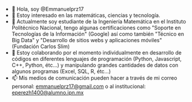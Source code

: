 - 👋 Hola, soy @Emmanuelprz17
- 👀 Estoy interesado en las matemáticas, ciencias y tecnología.
- 🌱 Actualmente soy estudiante de la Ingeniería Matemática en el Instituto Politécnico Nacional, tengo algunas certificaciones como "Soporte en Tecnologías de la Información" (Google) así como también "Técnico en Big Data" y "Desarrollo de sitios webs y aplicaciones móviles" (Fundación Carlos Slim)
- 💞️ Estoy colaborando por el momento individualmente en desarrollo de códigos en diferentes lenguajes de programación (Python, Javascript, C++, Python, étc...) y manipulando grandes cantidades de datos con algunos programas (Excel, SQL, R, étc...) 
- 📫 Mis medios de comunicación pueden hacer a través de mi correo personal: emmanuelprz17@gmail.com o al institucional: eperezh1400@alumno.ipn.mx

<!---

--->
